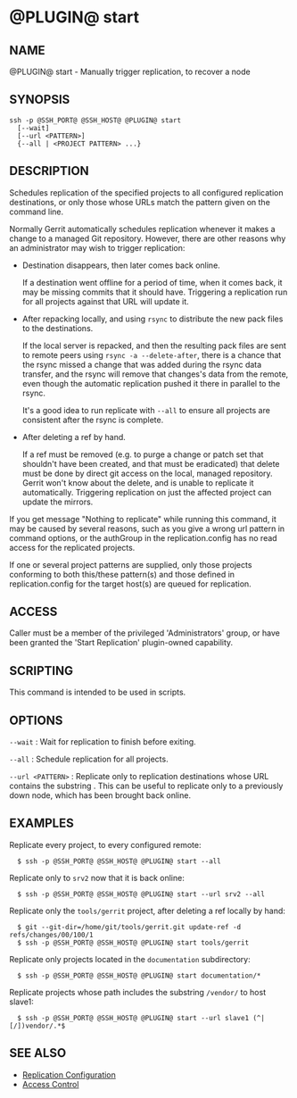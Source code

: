 @PLUGIN@ start
==============

NAME
----
@PLUGIN@ start - Manually trigger replication, to recover a node

SYNOPSIS
--------
```
ssh -p @SSH_PORT@ @SSH_HOST@ @PLUGIN@ start
  [--wait]
  [--url <PATTERN>]
  {--all | <PROJECT PATTERN> ...}
```

DESCRIPTION
-----------
Schedules replication of the specified projects to all configured
replication destinations, or only those whose URLs match the pattern
given on the command line.

Normally Gerrit automatically schedules replication whenever it
makes a change to a managed Git repository.  However, there are
other reasons why an administrator may wish to trigger replication:

* Destination disappears, then later comes back online.

	If a destination went offline for a period of time, when it
	comes back, it may be missing commits that it should have.
	Triggering a replication run for all projects against that URL
	will update it.

* After repacking locally, and using `rsync` to distribute the new
  pack files to the destinations.

	If the local server is repacked, and then the resulting pack
	files are sent to remote peers using `rsync -a
	--delete-after`, there is a chance that the rsync missed a
	change that was added during the rsync data transfer, and the
	rsync will remove that changes's data from the remote, even
	though the automatic replication pushed it there in parallel
	to the rsync.

	It's a good idea to run replicate with `--all` to ensure all
	projects are consistent after the rsync is complete.

* After deleting a ref by hand.

	If a ref must be removed (e.g. to purge a change or patch set
	that shouldn't have been created, and that must be eradicated)
	that delete must be done by direct git access on the local,
	managed repository.  Gerrit won't know about the delete, and
	is unable to replicate it automatically.  Triggering
	replication on just the affected project can update the
	mirrors.

If you get message "Nothing to replicate" while running this command,
it may be caused by several reasons, such as you give a wrong url
pattern in command options, or the authGroup in the replication.config
has no read access for the replicated projects.

If one or several project patterns are supplied, only those projects
conforming to both this/these pattern(s) and those defined in
replication.config for the target host(s) are queued for replication.

ACCESS
------
Caller must be a member of the privileged 'Administrators' group,
or have been granted the 'Start Replication' plugin-owned capability.

SCRIPTING
---------
This command is intended to be used in scripts.

OPTIONS
-------

`--wait`
:	Wait for replication to finish before exiting.

`--all`
:	Schedule replication for all projects.

`--url <PATTERN>`
:	Replicate only to replication destinations whose URL contains
	the substring <PATTERN>.  This can be useful to replicate
	only to a previously down node, which has been brought back
	online.

EXAMPLES
--------
Replicate every project, to every configured remote:

```
  $ ssh -p @SSH_PORT@ @SSH_HOST@ @PLUGIN@ start --all
```

Replicate only to `srv2` now that it is back online:

```
  $ ssh -p @SSH_PORT@ @SSH_HOST@ @PLUGIN@ start --url srv2 --all
```

Replicate only the `tools/gerrit` project, after deleting a ref
locally by hand:

```
  $ git --git-dir=/home/git/tools/gerrit.git update-ref -d refs/changes/00/100/1
  $ ssh -p @SSH_PORT@ @SSH_HOST@ @PLUGIN@ start tools/gerrit
```

Replicate only projects located in the `documentation` subdirectory:

```
  $ ssh -p @SSH_PORT@ @SSH_HOST@ @PLUGIN@ start documentation/*
```

Replicate projects whose path includes the substring `/vendor/` to host slave1:

```
  $ ssh -p @SSH_PORT@ @SSH_HOST@ @PLUGIN@ start --url slave1 (^|[/])vendor/.*$
```

SEE ALSO
--------

* [Replication Configuration](config.html)
* [Access Control](../../../Documentation/access-control.html)
